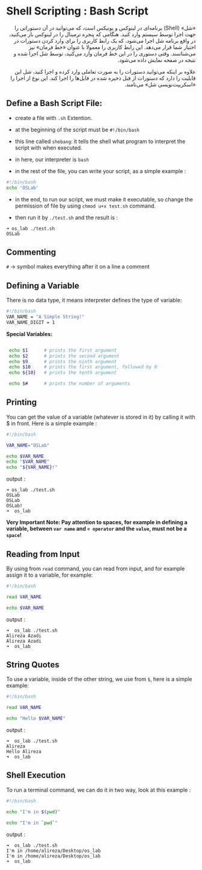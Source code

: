 # Shell Scripting : Bash Script

<div dir="rtl" markdown="1">
«شل» (Shell) برنامه‌ای در لینوکس و یونیکس است، که می‌توانید در آن دستوراتی را جهت اجرا توسط سیستم وارد کنید. هنگامی که پنجره ترمینال را در لینوکس باز می‌کنید، در واقع برنامه شل اجرا می‌شود، که یک رابط کاربری را برای وارد کردن دستورات در اختیار شما قرار می‌دهد. این رابط کاربری را معمولا با عنوان «خط فرمان» نیز می‌شناسند. وقتی دستوری را در این خط فرمان وارد می‌کنید، توسط شل اجرا شده و نتیجه در صفحه نمایش داده می‌شود.

علاوه بر اینکه می‌توانید دستورات را به صورت تعاملی وارد کرده و اجرا کنید، شل این قابلیت را دارد که دستورات از قبل ذخیره شده در فایل‌ها را اجرا کند. این نوع از اجرا را «اسکریپت‌نویسی شل» می‌نامند.
<div dir="ltr" markdown="1">

## Define a Bash Script File:

* create a file with `.sh` Extention.
* at the beginning of the script must be `#!/bin/bash`
 
 * this line called `shebang`: it tells the shell what program to interpret the script with when executed.
 
 * in here, our interpreter is `bash`
* in the rest of the file, you can write your script, as a simple example : 
```bash
#!/bin/bash
echo 'OSLab'
```

* in the end, to run our script, we must make it executable, so change the permission of file by using `chmod u+x test.sh` command.

* then run it by `./test.sh` and the result is :
```
➜ os_lab ./test.sh 
OSLab
```

## Commenting

`#` -> symbol makes everything after it on a line a comment

## Defining a Variable

There is no data type, it means interpreter defines the type of variable:
```bash
#!/bin/bash
VAR_NAME = "A Simple String!"
VAR_NAME_DIGIT = 1
```

**Special Variables:**

```bash echo $0      # prints the script name

 echo $1      # prints the first argument
 echo $2      # prints the second argument
 echo $9      # prints the ninth argument
 echo $10     # prints the first argument, followed by 0 
 echo ${10}   # prints the tenth argument

 echo $#      # prints the number of arguments
 ```

## Printing
You can get the value of a variable (whatever is stored in it) by calling it with $ in front.
Here is a simple example :
```bash
#!/bin/bash

VAR_NAME="OSLab"

echo $VAR_NAME
echo "$VAR_NAME"
echo "${VAR_NAME}!"
```

output : 
```
➜ os_lab ./test.sh
OSLab
OSLab
OSLab!
➜  os_lab 
```

**Very Important Note: Pay attention to spaces, for example in defining a variable, between `var name` and `= operator` and the `value`, must not be a `space`!**

## Reading from Input

By using from `read` command, you can read from input, and for example assign it to a variable, for example:  

```bash
#!/bin/bash

read VAR_NAME

echo $VAR_NAME
```

output : 
```
➜  os_lab ./test.sh
Alireza Azadi
Alireza Azadi
➜  os_lab 
```

## String Quotes

To use a variable, inside of the other string, we use from `$`, here is a simple example: 

```bash
#!/bin/bash

read VAR_NAME

echo "Hello $VAR_NAME"
```

output : 

```
➜  os_lab ./test.sh
Alireza
Hello Alireza
➜  os_lab 
```

## Shell Execution

To run a terminal command, we can do it in two way, look at this example : 

```bash
#!/bin/bash

echo "I'm in $(pwd)"

echo "I'm in `pwd`"
```

output : 

```
➜  os_lab ./test.sh
I'm in /home/alireza/Desktop/os_lab
I'm in /home/alireza/Desktop/os_lab
➜  os_lab 
```